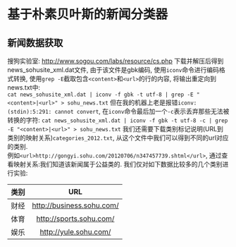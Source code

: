# 基于朴素贝叶斯的新闻分类器
## 新闻数据获取
搜狗实验室: http://www.sogou.com/labs/resource/cs.php
下载并解压后得到news_sohusite_xml.dat文件, 由于该文件是gbk编码, 使用`iconv`命令进行编码格式转换, 使用`grep -E`截取包含`<content>`和`<url>`的行的内容, 将输出重定向到news.txt中:   
```cat news_sohusite_xml.dat | iconv -f gbk -t utf-8 | grep -E "<content>|<url>" > sohu_news.txt```
但在我的机器上老是报错`iconv: (stdin):5:291: cannot convert`, 在`iconv`命令最后加一个`-c`表示丢弃那些无法被转换的字符:
```cat news_sohusite_xml.dat | iconv -f gbk -t utf-8 -c | grep -E "<content>|<url>" > sohu_news.txt```
我们还需要下载类别标记说明(URL到类别的映射关系)`categories_2012.txt`, 从这个文件中我们可以得到不同的url对应的类别.  
例如`<url>http://gongyi.sohu.com/20120706/n347457739.shtml</url>`, 通过查看映射关系:我们知道该新闻属于公益类的.
我们仅对如下数据比较多的几个类别进行实验:

|类别|URL|
|:-:|:-:|
|财经|http://business.sohu.com/ |
|体育 |http://sports.sohu.com/| |
|娱乐 |http://yule.sohu.com/ |
